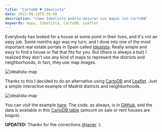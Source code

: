 ```yaml
---
title: "CartoDB ♥ Idealista"
date: 2012-08-16T9:30:00
description: "Como Idealista podría mejorar sus mapas con CartoDB"
keywords: maps, Idealista, CartoDB, Leaflet
---
```


Everybody has looked for a house at some point in their lives, and it's not an easy job. Some months ago was my turn, and I dove into one of the most important real estate portals in Spain called
[Idealista](http://www.idealista.com). Really simple and easy to find a house or flat that fits for you. But (there is always a but) I realized they don't use any kind of maps to represent the districts and neighborhoods, in fact, they use map images.

![idealista-map](/images/posts/cartodb-idealista/idealista.jpg)

Thanks to this I decided to do an alternative using [CartoDB](http://cartodb.com) and [Leaflet](http://leaflet.cloudmade.com).
Just a simple interactive example of Madrid districts and neighborhoods.

![idealista-map](/images/posts/cartodb-idealista/idealista-cartodb.jpg)

You can visit the example [here](http://xavijam.github.io/idealista). The code, as always, is in [GitHub](https://github.com/xavijam/idealista), and the data is available in this [CartoDB table](https://xavijam.cartodb.com/tables/5275/public) (amount on sale or rent houses are bogus).

**UPDATED:** Thanks for the corrections [@javier](http://twitter.com/javier) :).

